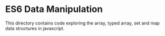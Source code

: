 # ES6 Data Manipulation
This directory contains code exploring the array, typed array, set and map data structures in javascript.
